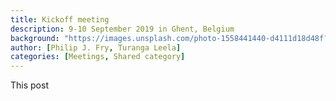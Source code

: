 ```yaml
---
title: Kickoff meeting
description: 9-10 September 2019 in Ghent, Belgium
background: "https://images.unsplash.com/photo-1558441440-d4111d18d48f?ixlib=rb-1.2.1&ixid=eyJhcHBfaWQiOjEyMDd9&auto=format&fit=crop&w=1200&q=80"
author: [Philip J. Fry, Turanga Leela]
categories: [Meetings, Shared category]
---
```


This post
